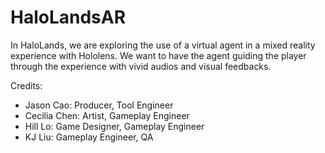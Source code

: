 # HaloLandsAR
In HaloLands, we are exploring the use of a virtual agent in a mixed reality experience with Hololens. We want to have the agent guiding the player through the experience with vivid audios and visual feedbacks.

Credits:
+ Jason Cao: Producer, Tool Engineer
+ Cecilia Chen: Artist, Gameplay Engineer
+ Hill Lo: Game Designer, Gameplay Engineer
+ KJ Liu: Gameplay  Engineer, QA
